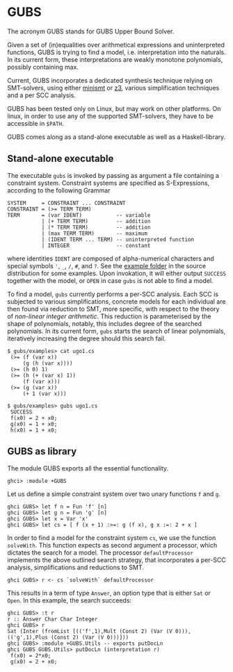 # GUBS
The acronym GUBS stands for GUBS Upper Bound Solver.

Given a set of (in)equalities over arithmetical expressions and 
uninterpreted functions, GUBS is trying to find a model, 
i.e. interpretation into the naturals. In its current form, 
these interpretations are weakly monotone polynomials, possibly containing max.

Current, GUBS incorporates a dedicated synthesis technique relying on SMT-solvers,
using either [minismt](http://cl-informatik.uibk.ac.at/software/minismt/) or 
[z3](https://github.com/Z3Prover/z3), 
various simplification techniques and a per SCC analysis.

GUBS has been tested only on Linux, but may work on other platforms. 
On linux, in order to use any of the supported SMT-solvers, they have to be accessible in `$PATH`.

GUBS comes along as a stand-alone executable as well as a Haskell-library. 

## Stand-alone executable

The executable `gubs` is invoked by passing as argument a file containing a constraint system.
Constraint systems are specified as S-Expressions, according to the following Grammar

~~~~
SYSTEM     = CONSTRAINT ... CONSTRAINT
CONSTRAINT = (>= TERM TERM)
TERM       = (var IDENT)           -- variable 
           | (+ TERM TERM)         -- addition
           | (* TERM TERM)         -- addition	   
           | (max TERM TERM)       -- maximum
           | (IDENT TERM ... TERM) -- uninterpreted function
           | INTEGER               -- constant
~~~~
where identities `IDENT` are composed of alpha-numerical characters and special symbols `'`, `_`, `/`, `#`, and `?`.
See the [example folder](https://github.com/mzini/gubs/tree/master/examples) in the source distribution for some examples.
Upon invokation, it will either output `SUCCESS` together with the model, or `OPEN`
in case `gubs` is not able to find a model.

To find a model, `gubs` currently performs a per-SCC analysis. Each
SCC is subjected to various simplifications, concrete models for each individual
are then found via reduction to SMT, more specific, with respect to the theory
of *non-linear integer arithmetic*. This reduction is parameterised by the shape
of polynomials, notably, this includes degree of the searched polynomials.
In its current form, `gubs` starts the search of linear polynomials, iteratively
increasing the degree should this search fail.

~~~~
$ gubs/examples> cat ugo1.cs 
 (>= (f (var x)) 
     (g (h (var x))))
 (>= (h 0) 1)    
 (>= (h (+ (var x) 1)) 
     (f (var x)))
 (>= (g (var x))
     (+ 1 (var x)))

$ gubs/examples> gubs ugo1.cs
 SUCCESS
 f(x0) = 2 + x0;
 g(x0) = 1 + x0;
 h(x0) = 1 + x0;
~~~~


## GUBS as library

The module GUBS exports all the essential functionality.
~~~~
ghci> :module +GUBS
~~~~

Let us define a simple constraint system over two unary functions `f` and `g`. 
~~~~
ghci GUBS> let f n = Fun 'f' [n]
ghci GUBS> let g n = Fun 'g' [n]
ghci GUBS> let x = Var 'x'
ghci GUBS> let cs = [ f (x + 1) :>=: g (f x), g x :=: 2 + x ]
~~~~

In order to find a model for the constraint system `cs`, we use the function
`solveWith`. This function expects as second argument a processor, which
dictates the search for a model. The processor `defaultProcessor` implements
the above outlined search strategy, that incorporates a per-SCC analysis,
simplifications and reductions to SMT.

~~~~
ghci GUBS> r <- cs `solveWith` defaultProcessor
~~~~

This results in a term of type `Answer`, an option type that is either `Sat` or `Open`.
In this example, the search succeeds:

~~~~
ghci GUBS> :t r
r :: Answer Char Char Integer
ghci GUBS> r
Sat (Inter (fromList [(('f',1),Mult (Const 2) (Var (V 0))),(('g',1),Plus (Const 2) (Var (V 0)))]))
ghci GUBS> :module +GUBS.Utils -- exports putDocLn
ghci GUBS GUBS.Utils> putDocLn (interpretation r)
 f(x0) = 2*x0;
 g(x0) = 2 + x0;
~~~~



